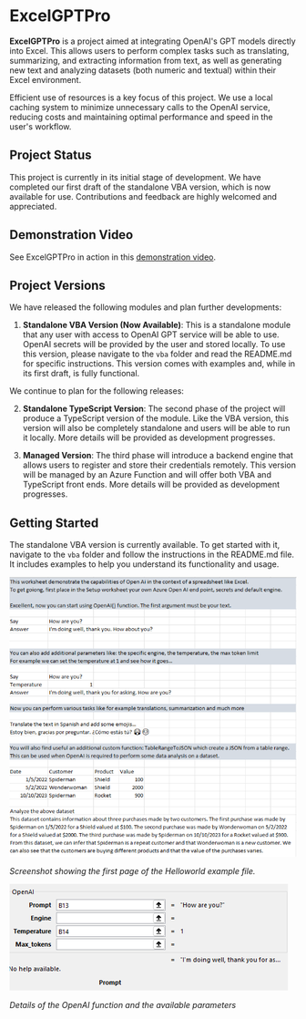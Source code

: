 # ExcelGPTPro

**ExcelGPTPro** is a project aimed at integrating OpenAI's GPT models directly into Excel. This allows users to perform complex tasks such as translating, summarizing, and extracting information from text, as well as generating new text and analyzing datasets (both numeric and textual) within their Excel environment.

Efficient use of resources is a key focus of this project. We use a local caching system to minimize unnecessary calls to the OpenAI service, reducing costs and maintaining optimal performance and speed in the user's workflow.

## Project Status

This project is currently in its initial stage of development. We have completed our first draft of the standalone VBA version, which is now available for use. Contributions and feedback are highly welcomed and appreciated.

## Demonstration Video

See ExcelGPTPro in action in this [demonstration video](https://www.veed.io/view/f1c63389-762b-4f8f-babb-ebe7988e62d4?panel=share).

## Project Versions

We have released the following modules and plan further developments:

1. **Standalone VBA Version (Now Available)**: This is a standalone module that any user with access to OpenAI GPT service will be able to use. OpenAI secrets will be provided by the user and stored locally. To use this version, please navigate to the `vba` folder and read the README.md for specific instructions. This version comes with examples and, while in its first draft, is fully functional.

We continue to plan for the following releases:

2. **Standalone TypeScript Version**: The second phase of the project will produce a TypeScript version of the module. Like the VBA version, this version will also be completely standalone and users will be able to run it locally. More details will be provided as development progresses.

3. **Managed Version**: The third phase will introduce a backend engine that allows users to register and store their credentials remotely. This version will be managed by an Azure Function and will offer both VBA and TypeScript front ends. More details will be provided as development progresses.

## Getting Started

The standalone VBA version is currently available. To get started with it, navigate to the `vba` folder and follow the instructions in the README.md file. It includes examples to help you understand its functionality and usage.

![Screenshot of ExcelGPTPro](./screenshots/helloworld_1.png)

*Screenshot showing the first page of the Helloworld example file.*

![Screenshot of ExcelGPTPro](./screenshots/helloworld_2.png)

*Details of the OpenAI function and the available parameters*


